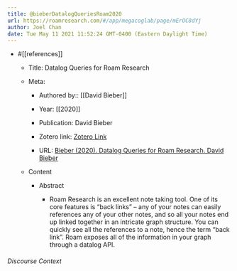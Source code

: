 ```yaml
---
title: @bieberDatalogQueriesRoam2020
url: https://roamresearch.com/#/app/megacoglab/page/mErOC8dYj
author: Joel Chan
date: Tue May 11 2021 11:52:24 GMT-0400 (Eastern Daylight Time)
---
```


- #[[references]]

    - Title: Datalog Queries for Roam Research

    - Meta:

        - Authored by:: [[David Bieber]]

        - Year: [[2020]]

        - Publication: David Bieber

        - Zotero link: [Zotero Link](zotero://select/items/7_HZ5GEZPG)

        - URL: [Bieber (2020). Datalog Queries for Roam Research. David Bieber](https://davidbieber.com/snippets/2020-12-22-datalog-queries-for-roam-research/)

    - Content

        - Abstract

            - Roam Research is an excellent note taking tool. One of its core features is “back links” – any of your notes can easily references any of your other notes, and so all your notes end up linked together in an intricate graph structure. You can quickly see all the references to a note, hence the term “back link”. Roam exposes all of the information in your graph through a datalog API.

###### Discourse Context


